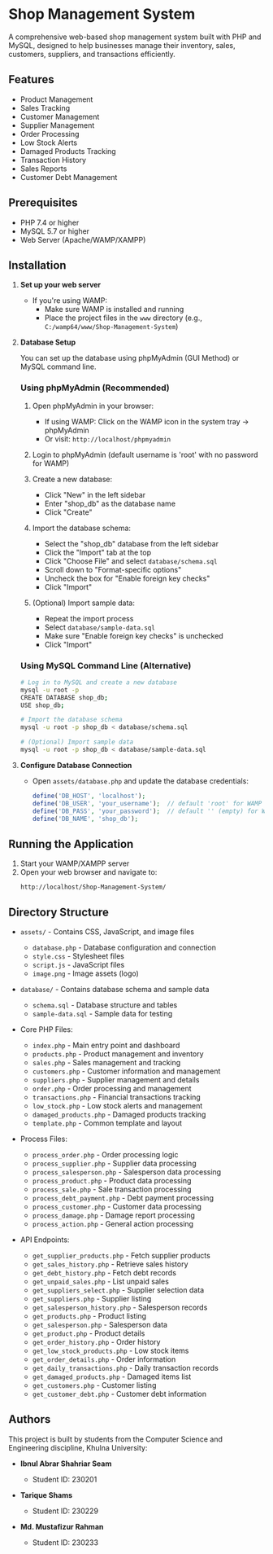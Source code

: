 # Shop Management System

A comprehensive web-based shop management system built with PHP and MySQL, designed to help businesses manage their inventory, sales, customers, suppliers, and transactions efficiently.

## Features

- Product Management
- Sales Tracking
- Customer Management
- Supplier Management
- Order Processing
- Low Stock Alerts
- Damaged Products Tracking
- Transaction History
- Sales Reports
- Customer Debt Management

## Prerequisites

- PHP 7.4 or higher
- MySQL 5.7 or higher
- Web Server (Apache/WAMP/XAMPP)

## Installation

1. **Set up your web server**
   - If you're using WAMP:
     - Make sure WAMP is installed and running
     - Place the project files in the `www` directory (e.g., `C:/wamp64/www/Shop-Management-System`)

2. **Database Setup**

   You can set up the database using phpMyAdmin (GUI Method) or MySQL command line.

   ### Using phpMyAdmin (Recommended)
   1. Open phpMyAdmin in your browser:
      - If using WAMP: Click on the WAMP icon in the system tray → phpMyAdmin
      - Or visit: `http://localhost/phpmyadmin`
   
   2. Login to phpMyAdmin (default username is 'root' with no password for WAMP)
   
   3. Create a new database:
      - Click "New" in the left sidebar
      - Enter "shop_db" as the database name
      - Click "Create"
   
   4. Import the database schema:
      - Select the "shop_db" database from the left sidebar
      - Click the "Import" tab at the top
      - Click "Choose File" and select `database/schema.sql`
      - Scroll down to "Format-specific options"
      - Uncheck the box for "Enable foreign key checks"
      - Click "Import"
   
   5. (Optional) Import sample data:
      - Repeat the import process
      - Select `database/sample-data.sql`
      - Make sure "Enable foreign key checks" is unchecked
      - Click "Import"

   ### Using MySQL Command Line (Alternative)
   ```bash
   # Log in to MySQL and create a new database
   mysql -u root -p
   CREATE DATABASE shop_db;
   USE shop_db;
   
   # Import the database schema
   mysql -u root -p shop_db < database/schema.sql
   
   # (Optional) Import sample data
   mysql -u root -p shop_db < database/sample-data.sql
   ```

3. **Configure Database Connection**
   - Open `assets/database.php` and update the database credentials:
     ```php
     define('DB_HOST', 'localhost');
     define('DB_USER', 'your_username');  // default 'root' for WAMP
     define('DB_PASS', 'your_password');  // default '' (empty) for WAMP
     define('DB_NAME', 'shop_db');
     ```

## Running the Application

1. Start your WAMP/XAMPP server
2. Open your web browser and navigate to:
   ```
   http://localhost/Shop-Management-System/
   ```

## Directory Structure

- `assets/` - Contains CSS, JavaScript, and image files
  - `database.php` - Database configuration and connection
  - `style.css` - Stylesheet files
  - `script.js` - JavaScript files
  - `image.png` - Image assets (logo)

- `database/` - Contains database schema and sample data
  - `schema.sql` - Database structure and tables
  - `sample-data.sql` - Sample data for testing

- Core PHP Files:
  - `index.php` - Main entry point and dashboard
  - `products.php` - Product management and inventory
  - `sales.php` - Sales management and tracking
  - `customers.php` - Customer information and management
  - `suppliers.php` - Supplier management and details
  - `order.php` - Order processing and management
  - `transactions.php` - Financial transactions tracking
  - `low_stock.php` - Low stock alerts and management
  - `damaged_products.php` - Damaged products tracking
  - `template.php` - Common template and layout

- Process Files:
  - `process_order.php` - Order processing logic
  - `process_supplier.php` - Supplier data processing
  - `process_salesperson.php` - Salesperson data processing
  - `process_product.php` - Product data processing
  - `process_sale.php` - Sale transaction processing
  - `process_debt_payment.php` - Debt payment processing
  - `process_customer.php` - Customer data processing
  - `process_damage.php` - Damage report processing
  - `process_action.php` - General action processing

- API Endpoints:
  - `get_supplier_products.php` - Fetch supplier products
  - `get_sales_history.php` - Retrieve sales history
  - `get_debt_history.php` - Fetch debt records
  - `get_unpaid_sales.php` - List unpaid sales
  - `get_suppliers_select.php` - Supplier selection data
  - `get_suppliers.php` - Supplier listing
  - `get_salesperson_history.php` - Salesperson records
  - `get_products.php` - Product listing
  - `get_salesperson.php` - Salesperson data
  - `get_product.php` - Product details
  - `get_order_history.php` - Order history
  - `get_low_stock_products.php` - Low stock items
  - `get_order_details.php` - Order information
  - `get_daily_transactions.php` - Daily transaction records
  - `get_damaged_products.php` - Damaged items list
  - `get_customers.php` - Customer listing
  - `get_customer_debt.php` - Customer debt information

## Authors

This project is built by students from the Computer Science and Engineering discipline, Khulna University:

- **Ibnul Abrar Shahriar Seam**
  - Student ID: 230201

- **Tarique Shams**
  - Student ID: 230229

- **Md. Mustafizur Rahman**
  - Student ID: 230233

